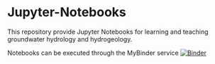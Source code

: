 # Jupyter-Notebooks
This repository provide Jupyter Notebooks for learning and teaching groundwater hydrology and hydrogeology.

Notebooks can be executed through the MyBinder service [![Binder](https://mybinder.org/badge_logo.svg)](https://mybinder.org/v2/gh/gw-inux/Jupyter-Notebooks/HEAD)
